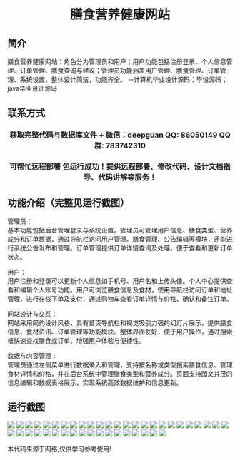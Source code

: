 <p><h1 align="center">膳食营养健康网站</h1></p>

## 简介
膳食营养健康网站：角色分为管理员和用户；用户功能包括注册登录、个人信息管理、订单管理、膳食查询与建议；管理员功能涵盖用户管理、膳食管理、订单管理、系统设置，整体设计简洁，功能齐全。    --计算机毕业设计源码；毕设源码；java毕业设计源码


## 联系方式
<p><h3 align="center">获取完整代码与数据库文件 + 微信：deepguan QQ: 86050149 QQ群: 783742310</h3></p>
<p><h3 align="center">可帮忙远程部署 包运行成功！提供远程部署、修改代码、设计文档指导、代码讲解等服务！</h3></p>

## 功能介绍（完整见运行截图）
管理员：  
基本功能包括后台管理登录与系统设置。管理员可管理用户信息、膳食类型、营养成分和订单数据，通过导航栏访问用户管理、膳食管理、公告编辑等模块，还能进行系统公告发布和管理。订单管理提供订单详情查询及处理，便于查看和更新订单状态。

用户：  
用户注册和登录可以更新个人信息如手机号、用户名和上传头像。个人中心提供查看和编辑个人账号功能。用户可浏览膳食信息及食材，使用导航栏访问订单和地址管理，进行在线下单及支付，通过购物车查看订单详情与价格，确认和备注订单。

网站设计与交互：  
网站采用简约设计风格，具有首页导航栏和视觉吸引力强的幻灯片展示，提供膳食信息、食材资讯、订单管理等功能模块。整体界面友好，便于用户操作，通过搜索框快速查找膳食或订单，增强用户体验与便捷性。

数据与内容管理：  
管理员通过左侧菜单进行数据录入和管理，支持按名称或类型搜索膳食信息、管理食材详情和价格，并在后台系统中管理膳食类型和营养成分。页面支持图文并茂的信息编辑和数据表格展示，实现系统高效数据维护和信息更新。


## 运行截图
![](img/001.jpg)
![](img/002.jpg)
![](img/003.jpg)
![](img/004.jpg)
![](img/005.jpg)
![](img/006.jpg)
![](img/007.jpg)
![](img/008.jpg)
![](img/009.jpg)
![](img/010.jpg)
![](img/011.jpg)
![](img/012.jpg)
![](img/013.jpg)
![](img/014.jpg)
![](img/015.jpg)
![](img/016.jpg)
![](img/017.jpg)
![](img/018.jpg)
![](img/019.jpg)
![](img/020.jpg)
![](img/021.jpg)
![](img/022.jpg)
![](img/023.jpg)
![](img/024.jpg)
![](img/025.jpg)
![](img/026.jpg)
![](img/027.jpg)
![](img/028.jpg)
![](img/029.jpg)
![](img/030.jpg)
![](img/031.jpg)
![](img/032.jpg)
![](img/033.jpg)
![](img/034.jpg)
![](img/035.jpg)
![](img/036.jpg)
![](img/037.jpg)
![](img/038.jpg)
![](img/039.jpg)
![](img/040.jpg)
![](img/041.jpg)
![](img/042.jpg)
![](img/043.jpg)

<p>本代码来源于网络,仅供学习参考使用!</p>
